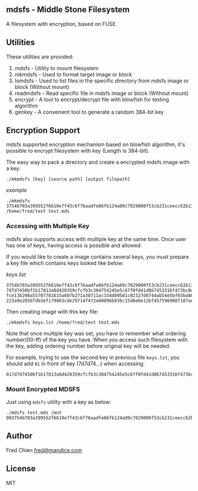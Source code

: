 mdsfs - Middle Stone Filesystem
---

A filesystem with encryption, based on FUSE.

Utilities
-

These utilities are provided:

1. mdsfs - Utility to mount filesystem
2. mkmdsfs - Used to format target image or block
3. lsmdsfs - Used to list files in the specific directory from mdsfs image or block (Without mount)
4. readmdsfs - Read specific file in mdsfs image or block (Without mount)
5. encrypt - A tool to encrypt/decrypt file with blowfish for testing algorithm
6. genkey - A convenient tool to generate a random 384-bit key

Encryption Support
-

mdsfs supported encryption mechanism based on blowfish algorithm, it's possible to encrypt filesystem with key (Length is 384-bit).

The easy way to pack a directory and create a encrypted mdsfs image with a key:

	./mkmdsfs [key] [source path] [output filepath]

_example_

	./mkmdsfs 3754b703a399552f6610e7f43c6f76aadfe86fb124a89c7029000f53cb231ceecc62b13e5e6fadfd6fd6f29bebef8ce4 /home/fred/test test.mds


### Accessing with Multiple Key

mdsfs also supports access with multiple key at the same time. Once user has one of keys, having access is possible and allowed.

If you would like to create a image contains several keys, you must prepare a key file which contains keys looked like below:

_keys.list_

	3754b703a399552f6610e7f43c6f76aadfe86fb124a89c7029000f53cb231ceecc62b13e5e6fadfd6fd6f29bebef8ce4
	7d7d7450bf1b17813a8d420359cfcfb3c304754245e5c67f0fd41d867453316f473bc8d1db6a1d92d66e4e5b2ae5b45f
	fce13b298a55707781615a607b271a30711ac334d89581c02327d8744ab54e5bf65ba80719c9a9accc394be859d98257
	223a9e285bfdb3ef179863cde29714f472e00096b836c15d8e6e12bf4575969087187ae2218e3dcbb2ac45c8a3d49741

Then creating image with this key file:

	./mkmdsfs keys.lst /home/fred/test test.mds

Note that once multiple key was set, you have to remember what ordering number(00-ff) of the key you have. When you access such filesystem with the key, adding ordering number before original key will be needed.

For example, trying to use the second key in previous file `keys.lst`, you should add `01` in front of key (7d7d74...) when accessing:

	017d7d7450bf1b17813a8d420359cfcfb3c304754245e5c67f0fd41d867453316f473bc8d1db6a1d92d66e4e5b2ae5b45f


### Mount Encrypted MDSFS

Just using `mdsfs` utility with a key as below:

	./mdsfs test.mds /mnt 003754b703a399552f6610e7f43c6f76aadfe86fb124a89c7029000f53cb231ceecc62b13e5e6fadfd6fd6f29bebef8ce4


Author
-

Fred Chien <fred@mandice.com>

License
-

MIT
